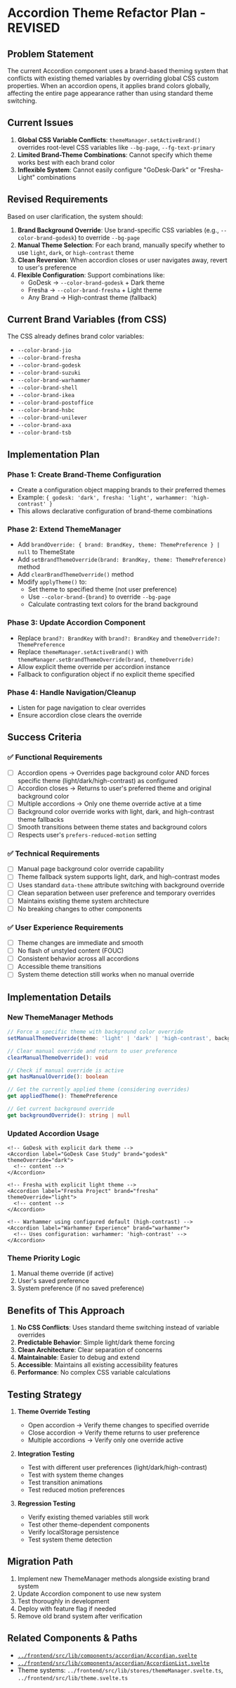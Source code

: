 # Accordion Theme Refactor Plan - REVISED

## Problem Statement

The current Accordion component uses a brand-based theming system that conflicts with existing themed variables by overriding global CSS custom properties. When an accordion opens, it applies brand colors globally, affecting the entire page appearance rather than using standard theme switching.

## Current Issues

1. **Global CSS Variable Conflicts**: `themeManager.setActiveBrand()` overrides root-level CSS variables like `--bg-page`, `--fg-text-primary`
2. **Limited Brand-Theme Combinations**: Cannot specify which theme works best with each brand color
3. **Inflexible System**: Cannot easily configure "GoDesk-Dark" or "Fresha-Light" combinations

## Revised Requirements

Based on user clarification, the system should:

1. **Brand Background Override**: Use brand-specific CSS variables (e.g., `--color-brand-godesk`) to override `--bg-page`
2. **Manual Theme Selection**: For each brand, manually specify whether to use `light`, `dark`, or `high-contrast` theme
3. **Clean Reversion**: When accordion closes or user navigates away, revert to user's preference
4. **Flexible Configuration**: Support combinations like:
   - GoDesk → `--color-brand-godesk` + Dark theme
   - Fresha → `--color-brand-fresha` + Light theme
   - Any Brand → High-contrast theme (fallback)

## Current Brand Variables (from CSS)

The CSS already defines brand color variables:
- `--color-brand-jio`
- `--color-brand-fresha` 
- `--color-brand-godesk`
- `--color-brand-suzuki`
- `--color-brand-warhammer`
- `--color-brand-shell`
- `--color-brand-ikea`
- `--color-brand-postoffice`
- `--color-brand-hsbc`
- `--color-brand-unilever`
- `--color-brand-axa`
- `--color-brand-tsb`

## Implementation Plan

### Phase 1: Create Brand-Theme Configuration
- Create a configuration object mapping brands to their preferred themes
- Example: `{ godesk: 'dark', fresha: 'light', warhammer: 'high-contrast' }`
- This allows declarative configuration of brand-theme combinations

### Phase 2: Extend ThemeManager  
- Add `brandOverride: { brand: BrandKey, theme: ThemePreference } | null` to ThemeState
- Add `setBrandThemeOverride(brand: BrandKey, theme: ThemePreference)` method
- Add `clearBrandThemeOverride()` method
- Modify `applyTheme()` to:
  - Set theme to specified theme (not user preference)  
  - Use `--color-brand-{brand}` to override `--bg-page`
  - Calculate contrasting text colors for the brand background

### Phase 3: Update Accordion Component
- Replace `brand?: BrandKey` with `brand?: BrandKey` and `themeOverride?: ThemePreference`
- Replace `themeManager.setActiveBrand()` with `themeManager.setBrandThemeOverride(brand, themeOverride)`
- Allow explicit theme override per accordion instance
- Fallback to configuration object if no explicit theme specified

### Phase 4: Handle Navigation/Cleanup
- Listen for page navigation to clear overrides
- Ensure accordion close clears the override

## Success Criteria

### ✅ Functional Requirements
- [ ] Accordion opens → Overrides page background color AND forces specific theme (light/dark/high-contrast) as configured
- [ ] Accordion closes → Returns to user's preferred theme and original background color
- [ ] Multiple accordions → Only one theme override active at a time
- [ ] Background color override works with light, dark, and high-contrast theme fallbacks
- [ ] Smooth transitions between theme states and background colors
- [ ] Respects user's `prefers-reduced-motion` setting

### ✅ Technical Requirements
- [ ] Manual page background color override capability
- [ ] Theme fallback system supports light, dark, and high-contrast modes
- [ ] Uses standard `data-theme` attribute switching with background override
- [ ] Clean separation between user preference and temporary overrides
- [ ] Maintains existing theme system architecture
- [ ] No breaking changes to other components

### ✅ User Experience Requirements
- [ ] Theme changes are immediate and smooth
- [ ] No flash of unstyled content (FOUC)
- [ ] Consistent behavior across all accordions
- [ ] Accessible theme transitions
- [ ] System theme detection still works when no manual override

## Implementation Details

### New ThemeManager Methods
```typescript
// Force a specific theme with background color override
setManualThemeOverride(theme: 'light' | 'dark' | 'high-contrast', backgroundColor?: string): void

// Clear manual override and return to user preference  
clearManualThemeOverride(): void

// Check if manual override is active
get hasManualOverride(): boolean

// Get the currently applied theme (considering overrides)
get appliedTheme(): ThemePreference

// Get current background override
get backgroundOverride(): string | null
```

### Updated Accordion Usage
```svelte
<!-- GoDesk with explicit dark theme -->
<Accordion label="GoDesk Case Study" brand="godesk" themeOverride="dark">
  <!-- content --> 
</Accordion>

<!-- Fresha with explicit light theme -->
<Accordion label="Fresha Project" brand="fresha" themeOverride="light">
  <!-- content -->
</Accordion>

<!-- Warhammer using configured default (high-contrast) -->
<Accordion label="Warhammer Experience" brand="warhammer">
  <!-- Uses configuration: warhammer: 'high-contrast' -->
</Accordion>
```

### Theme Priority Logic
1. Manual theme override (if active)
2. User's saved preference 
3. System preference (if no saved preference)

## Benefits of This Approach

1. **No CSS Conflicts**: Uses standard theme switching instead of variable overrides
2. **Predictable Behavior**: Simple light/dark theme forcing
3. **Clean Architecture**: Clear separation of concerns
4. **Maintainable**: Easier to debug and extend
5. **Accessible**: Maintains all existing accessibility features
6. **Performance**: No complex CSS variable calculations

## Testing Strategy

1. **Theme Override Testing**
   - Open accordion → Verify theme changes to specified override
   - Close accordion → Verify theme returns to user preference
   - Multiple accordions → Verify only one override active

2. **Integration Testing**
   - Test with different user preferences (light/dark/high-contrast)
   - Test with system theme changes
   - Test transition animations
   - Test reduced motion preferences

3. **Regression Testing**
   - Verify existing themed variables still work
   - Test other theme-dependent components
   - Verify localStorage persistence
   - Test system theme detection

## Migration Path

1. Implement new ThemeManager methods alongside existing brand system
2. Update Accordion component to use new system
3. Test thoroughly in development
4. Deploy with feature flag if needed
5. Remove old brand system after verification
## Related Components & Paths
- [`../frontend/src/lib/components/accordian/Accordian.svelte`](../../../frontend/src/lib/components/accordian/Accordian.svelte)
- [`../frontend/src/lib/components/accordian/AccordionList.svelte`](../../../frontend/src/lib/components/accordian/AccordionList.svelte)
- Theme systems: `../frontend/src/lib/stores/themeManager.svelte.ts`, `../frontend/src/lib/theme.svelte.ts`
